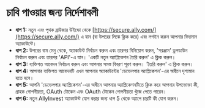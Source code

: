 # **চাবি পাওয়ার জন্য নির্দেশাবলী**
 - **ধাপ 1:** নতুন এবং পৃথক ব্রাউজার উইন্ডো থেকে [https://secure.ally.com/](https://secure.ally.com/) এ যান (বা উপরের লিঙ্কে ক্লিক করে) এবং লগইন করুন আপনার বিদ্যমান অ্যাকাউন্টে।
 - **ধাপ 2:** উপরের বাম মেনু থেকে, অ্যাকাউন্ট নির্বাচন করুন এবং তারপর বিনিয়োগ করুন, 'সরঞ্জাম' ড্রপডাউন নির্বাচন করুন এবং তারপর 'API'-এ যান। 'একটি নতুন অ্যাপ্লিকেশন তৈরি করুন' এ ক্লিক করুন।
 - **ধাপ 3:** ব্যক্তিগত আবেদন নির্বাচন করুন এবং আপনার সমস্ত বিবরণ পূরণ করুন। 'তৈরি করুন' এ ক্লিক করুন।
 - **ধাপ 4:** আপনার ব্যক্তিগত আবেদনটি এখন আপনার অ্যাকাউন্টের 'ডেভেলপার অ্যাপ্লিকেশন'-এর অধীনে দৃশ্যমান হতে হবে।
 - **ধাপ 5:** আপনি 'ডেভেলপার অ্যাপ্লিকেশন'-এর অধীনে আপনার অ্যাপ্লিকেশনটিতে ক্লিক করে আপনার উপভোক্তা কী, গ্রাহক গোপনীয়তা, OAuth টোকেন এবং OAuth টোকেন গোপনীয়তা খুঁজে পেতে পারেন।
 - **ধাপ 6:** নতুন AllyInvest অ্যাকাউন্ট যোগ করার জন্য ধাপ 5 থেকে অ্যাপে চারটি কী যোগ করুন।

